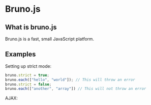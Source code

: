 # Bruno.js

## What is bruno.js

Bruno.js is a fast, small JavaScript platform.

## Examples

Setting up strict mode:

```js
bruno.strict = true;
bruno.each(["hello", "world"]); // This will throw an error
bruno.strict = false;
bruno.each(["another", "array"]) // This will not throw an error
```

AJAX:
<!--
```js
bruno.ajax()
```
-->
